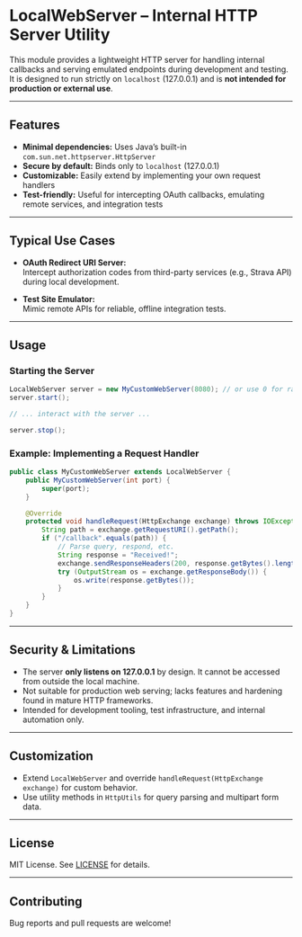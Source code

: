 # LocalWebServer – Internal HTTP Server Utility

This module provides a lightweight HTTP server for handling internal callbacks and serving emulated endpoints during development and testing.  
It is designed to run strictly on `localhost` (127.0.0.1) and is **not intended for production or external use**.

---

## Features

- **Minimal dependencies:** Uses Java’s built-in `com.sun.net.httpserver.HttpServer`
- **Secure by default:** Binds only to `localhost` (127.0.0.1)
- **Customizable:** Easily extend by implementing your own request handlers
- **Test-friendly:** Useful for intercepting OAuth callbacks, emulating remote services, and integration tests

---

## Typical Use Cases

- **OAuth Redirect URI Server:**  
  Intercept authorization codes from third-party services (e.g., Strava API) during local development.

- **Test Site Emulator:**  
  Mimic remote APIs for reliable, offline integration tests.

---

## Usage

### Starting the Server

```java
LocalWebServer server = new MyCustomWebServer(8080); // or use 0 for random port
server.start();

// ... interact with the server ...

server.stop();
```

### Example: Implementing a Request Handler

```java
public class MyCustomWebServer extends LocalWebServer {
    public MyCustomWebServer(int port) {
        super(port);
    }

    @Override
    protected void handleRequest(HttpExchange exchange) throws IOException {
        String path = exchange.getRequestURI().getPath();
        if ("/callback".equals(path)) {
            // Parse query, respond, etc.
            String response = "Received!";
            exchange.sendResponseHeaders(200, response.getBytes().length);
            try (OutputStream os = exchange.getResponseBody()) {
                os.write(response.getBytes());
            }
        }
    }
}
```

---

## Security & Limitations

- The server **only listens on 127.0.0.1** by design. It cannot be accessed from outside the local machine.
- Not suitable for production web serving; lacks features and hardening found in mature HTTP frameworks.
- Intended for development tooling, test infrastructure, and internal automation only.

---

## Customization

- Extend `LocalWebServer` and override `handleRequest(HttpExchange exchange)` for custom behavior.
- Use utility methods in `HttpUtils` for query parsing and multipart form data.

---

## License

MIT License. See [LICENSE](LICENSE) for details.

---

## Contributing

Bug reports and pull requests are welcome!
